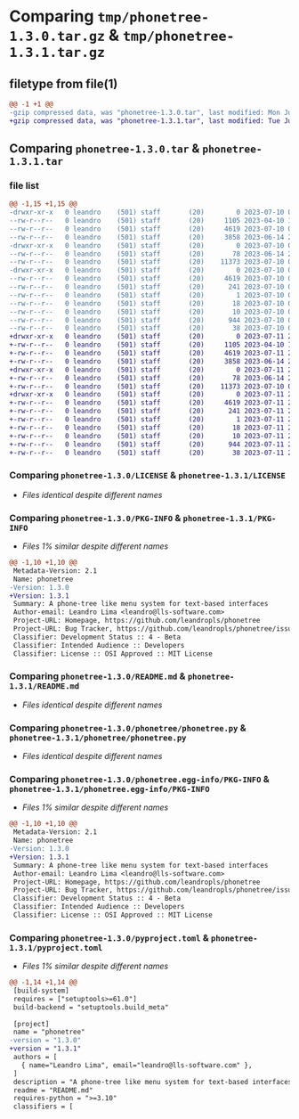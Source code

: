 # Comparing `tmp/phonetree-1.3.0.tar.gz` & `tmp/phonetree-1.3.1.tar.gz`

## filetype from file(1)

```diff
@@ -1 +1 @@
-gzip compressed data, was "phonetree-1.3.0.tar", last modified: Mon Jul 10 02:11:34 2023, max compression
+gzip compressed data, was "phonetree-1.3.1.tar", last modified: Tue Jul 11 20:34:18 2023, max compression
```

## Comparing `phonetree-1.3.0.tar` & `phonetree-1.3.1.tar`

### file list

```diff
@@ -1,15 +1,15 @@
-drwxr-xr-x   0 leandro    (501) staff       (20)        0 2023-07-10 02:11:34.119609 phonetree-1.3.0/
--rw-r--r--   0 leandro    (501) staff       (20)     1105 2023-04-10 17:55:51.000000 phonetree-1.3.0/LICENSE
--rw-r--r--   0 leandro    (501) staff       (20)     4619 2023-07-10 02:11:34.119511 phonetree-1.3.0/PKG-INFO
--rw-r--r--   0 leandro    (501) staff       (20)     3858 2023-06-14 20:32:54.000000 phonetree-1.3.0/README.md
-drwxr-xr-x   0 leandro    (501) staff       (20)        0 2023-07-10 02:11:34.118810 phonetree-1.3.0/phonetree/
--rw-r--r--   0 leandro    (501) staff       (20)       78 2023-06-14 20:34:15.000000 phonetree-1.3.0/phonetree/__init__.py
--rw-r--r--   0 leandro    (501) staff       (20)    11373 2023-07-10 02:11:04.000000 phonetree-1.3.0/phonetree/phonetree.py
-drwxr-xr-x   0 leandro    (501) staff       (20)        0 2023-07-10 02:11:34.119391 phonetree-1.3.0/phonetree.egg-info/
--rw-r--r--   0 leandro    (501) staff       (20)     4619 2023-07-10 02:11:34.000000 phonetree-1.3.0/phonetree.egg-info/PKG-INFO
--rw-r--r--   0 leandro    (501) staff       (20)      241 2023-07-10 02:11:34.000000 phonetree-1.3.0/phonetree.egg-info/SOURCES.txt
--rw-r--r--   0 leandro    (501) staff       (20)        1 2023-07-10 02:11:34.000000 phonetree-1.3.0/phonetree.egg-info/dependency_links.txt
--rw-r--r--   0 leandro    (501) staff       (20)       18 2023-07-10 02:11:34.000000 phonetree-1.3.0/phonetree.egg-info/requires.txt
--rw-r--r--   0 leandro    (501) staff       (20)       10 2023-07-10 02:11:34.000000 phonetree-1.3.0/phonetree.egg-info/top_level.txt
--rw-r--r--   0 leandro    (501) staff       (20)      944 2023-07-10 01:37:54.000000 phonetree-1.3.0/pyproject.toml
--rw-r--r--   0 leandro    (501) staff       (20)       38 2023-07-10 02:11:34.119634 phonetree-1.3.0/setup.cfg
+drwxr-xr-x   0 leandro    (501) staff       (20)        0 2023-07-11 20:34:18.888625 phonetree-1.3.1/
+-rw-r--r--   0 leandro    (501) staff       (20)     1105 2023-04-10 17:55:51.000000 phonetree-1.3.1/LICENSE
+-rw-r--r--   0 leandro    (501) staff       (20)     4619 2023-07-11 20:34:18.888516 phonetree-1.3.1/PKG-INFO
+-rw-r--r--   0 leandro    (501) staff       (20)     3858 2023-06-14 20:32:54.000000 phonetree-1.3.1/README.md
+drwxr-xr-x   0 leandro    (501) staff       (20)        0 2023-07-11 20:34:18.887703 phonetree-1.3.1/phonetree/
+-rw-r--r--   0 leandro    (501) staff       (20)       78 2023-06-14 20:34:15.000000 phonetree-1.3.1/phonetree/__init__.py
+-rw-r--r--   0 leandro    (501) staff       (20)    11373 2023-07-10 02:11:04.000000 phonetree-1.3.1/phonetree/phonetree.py
+drwxr-xr-x   0 leandro    (501) staff       (20)        0 2023-07-11 20:34:18.888386 phonetree-1.3.1/phonetree.egg-info/
+-rw-r--r--   0 leandro    (501) staff       (20)     4619 2023-07-11 20:34:18.000000 phonetree-1.3.1/phonetree.egg-info/PKG-INFO
+-rw-r--r--   0 leandro    (501) staff       (20)      241 2023-07-11 20:34:18.000000 phonetree-1.3.1/phonetree.egg-info/SOURCES.txt
+-rw-r--r--   0 leandro    (501) staff       (20)        1 2023-07-11 20:34:18.000000 phonetree-1.3.1/phonetree.egg-info/dependency_links.txt
+-rw-r--r--   0 leandro    (501) staff       (20)       18 2023-07-11 20:34:18.000000 phonetree-1.3.1/phonetree.egg-info/requires.txt
+-rw-r--r--   0 leandro    (501) staff       (20)       10 2023-07-11 20:34:18.000000 phonetree-1.3.1/phonetree.egg-info/top_level.txt
+-rw-r--r--   0 leandro    (501) staff       (20)      944 2023-07-11 20:33:58.000000 phonetree-1.3.1/pyproject.toml
+-rw-r--r--   0 leandro    (501) staff       (20)       38 2023-07-11 20:34:18.888658 phonetree-1.3.1/setup.cfg
```

### Comparing `phonetree-1.3.0/LICENSE` & `phonetree-1.3.1/LICENSE`

 * *Files identical despite different names*

### Comparing `phonetree-1.3.0/PKG-INFO` & `phonetree-1.3.1/PKG-INFO`

 * *Files 1% similar despite different names*

```diff
@@ -1,10 +1,10 @@
 Metadata-Version: 2.1
 Name: phonetree
-Version: 1.3.0
+Version: 1.3.1
 Summary: A phone-tree like menu system for text-based interfaces
 Author-email: Leandro Lima <leandro@lls-software.com>
 Project-URL: Homepage, https://github.com/leandropls/phonetree
 Project-URL: Bug Tracker, https://github.com/leandropls/phonetree/issues
 Classifier: Development Status :: 4 - Beta
 Classifier: Intended Audience :: Developers
 Classifier: License :: OSI Approved :: MIT License
```

### Comparing `phonetree-1.3.0/README.md` & `phonetree-1.3.1/README.md`

 * *Files identical despite different names*

### Comparing `phonetree-1.3.0/phonetree/phonetree.py` & `phonetree-1.3.1/phonetree/phonetree.py`

 * *Files identical despite different names*

### Comparing `phonetree-1.3.0/phonetree.egg-info/PKG-INFO` & `phonetree-1.3.1/phonetree.egg-info/PKG-INFO`

 * *Files 1% similar despite different names*

```diff
@@ -1,10 +1,10 @@
 Metadata-Version: 2.1
 Name: phonetree
-Version: 1.3.0
+Version: 1.3.1
 Summary: A phone-tree like menu system for text-based interfaces
 Author-email: Leandro Lima <leandro@lls-software.com>
 Project-URL: Homepage, https://github.com/leandropls/phonetree
 Project-URL: Bug Tracker, https://github.com/leandropls/phonetree/issues
 Classifier: Development Status :: 4 - Beta
 Classifier: Intended Audience :: Developers
 Classifier: License :: OSI Approved :: MIT License
```

### Comparing `phonetree-1.3.0/pyproject.toml` & `phonetree-1.3.1/pyproject.toml`

 * *Files 1% similar despite different names*

```diff
@@ -1,14 +1,14 @@
 [build-system]
 requires = ["setuptools>=61.0"]
 build-backend = "setuptools.build_meta"
 
 [project]
 name = "phonetree"
-version = "1.3.0"
+version = "1.3.1"
 authors = [
   { name="Leandro Lima", email="leandro@lls-software.com" },
 ]
 description = "A phone-tree like menu system for text-based interfaces"
 readme = "README.md"
 requires-python = ">=3.10"
 classifiers = [
```


